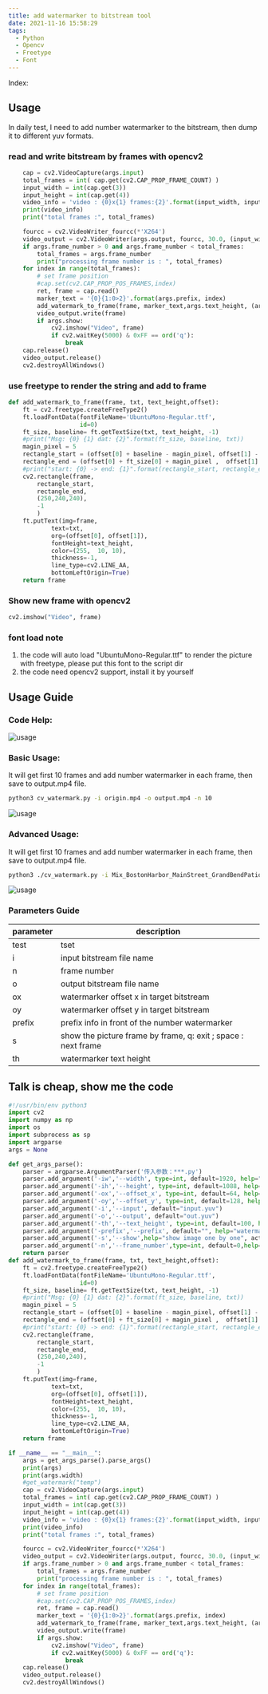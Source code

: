 ```yaml
---
title: add watermarker to bitstream tool
date: 2021-11-16 15:58:29
tags:
  - Python
  - Opencv
  - Freetype
  - Font
---
```

Index:
<!-- toc -->
## Usage
In daily test, I need to add number watermarker to the bitstream, then dump it to different yuv formats.

### read and write bitstream by frames with opencv2
```python
    cap = cv2.VideoCapture(args.input)
    total_frames = int( cap.get(cv2.CAP_PROP_FRAME_COUNT) )
    input_width = int(cap.get(3))
    input_height = int(cap.get(4))
    video_info = 'video : {0}x{1} frames:{2}'.format(input_width, input_height, total_frames)
    print(video_info)
    print("total frames :", total_frames)

    fourcc = cv2.VideoWriter_fourcc(*'X264')
    video_output = cv2.VideoWriter(args.output, fourcc, 30.0, (input_width, input_height))
    if args.frame_number > 0 and args.frame_number < total_frames:
        total_frames = args.frame_number
        print("processing frame number is : ", total_frames)
    for index in range(total_frames):
        # set frame position
        #cap.set(cv2.CAP_PROP_POS_FRAMES,index)
        ret, frame = cap.read()
        marker_text = '{0}{1:0>2}'.format(args.prefix, index)
        add_watermark_to_frame(frame, marker_text,args.text_height, (args.offset_x, args.offset_y))
        video_output.write(frame)
        if args.show:
            cv2.imshow("Video", frame)
            if cv2.waitKey(5000) & 0xFF == ord('q'):
                break
    cap.release()
    video_output.release()
    cv2.destroyAllWindows()
```
### use freetype to render the string and add to frame
```python
def add_watermark_to_frame(frame, txt, text_height,offset):
    ft = cv2.freetype.createFreeType2()
    ft.loadFontData(fontFileName='UbuntuMono-Regular.ttf',
                    id=0)
    ft_size, baseline= ft.getTextSize(txt, text_height, -1)
    #print("Msg: {0} {1} dat: {2}".format(ft_size, baseline, txt))
    magin_pixel = 5
    rectangle_start = (offset[0] + baseline - magin_pixel, offset[1] - ft_size[1] - baseline - magin_pixel )
    rectangle_end = (offset[0] + ft_size[0] + magin_pixel ,  offset[1] + baseline + magin_pixel) #
    #print("start: {0} -> end: {1}".format(rectangle_start, rectangle_end))
    cv2.rectangle(frame,
        rectangle_start,
        rectangle_end,
        (250,240,240),
        -1
        )
    ft.putText(img=frame,
            text=txt,
            org=(offset[0], offset[1]),
            fontHeight=text_height,
            color=(255,  10, 10),
            thickness=-1,
            line_type=cv2.LINE_AA,
            bottomLeftOrigin=True)
    return frame
```
### Show new frame with opencv2
```python
cv2.imshow("Video", frame)
```

### font load note
1. the code will auto load "UbuntuMono-Regular.ttf" to render the picture with freetype, please put this font to the script dir
2. the code need opencv2 support, install it by yourself


## Usage Guide
### Code Help:
![usage](image2021-4-26_16-44-37.png)
### Basic Usage:
It will get first 10 frames and add number watermarker in each frame, then save to output.mp4 file.
```bash
python3 cv_watermark.py -i origin.mp4 -o output.mp4 -n 10
```
![usage](image2021-4-26_16-48-17.png)
### Advanced Usage:
It will get first 10 frames and add number watermarker in each frame, then save to output.mp4 file.
```bash
python3 ./cv_watermark.py -i Mix_BostonHarbor_MainStreet_GrandBendPatio_1920x1088.mp4  -prefix  "AMD is awesome: "  -s
```
![usage](image2021-4-26_17-15-37.png)

### Parameters Guide
| parameter | description |
| ---       | ---         |
| test | tset|
| i	 | input bitstream file name |
| n	 | frame number |
| o	 | output bitstream file name |
| ox 	| watermarker offset x in target bitstream |
| oy	| watermarker offset y in target bitstream |
| prefix |	prefix info in front of the number watermarker |
| s	| show the picture frame by frame, q: exit ; space : next frame |
| th	| watermarker text height |

##  Talk is cheap, show me the code
```python
#!/usr/bin/env python3
import cv2
import numpy as np
import os
import subprocess as sp
import argparse
args = None

def get_args_parse():
    parser = argparse.ArgumentParser('传入参数：***.py')
    parser.add_argument('-iw','--width', type=int, default=1920, help="input frame width")
    parser.add_argument('-ih','--height', type=int, default=1088, help="input frame height")
    parser.add_argument('-ox','--offset_x', type=int, default=64, help="watermark start offset x")
    parser.add_argument('-oy','--offset_y', type=int, default=128, help="watermark start offset y")
    parser.add_argument('-i','--input', default="input.yuv")
    parser.add_argument('-o','--output', default="out.yuv")
    parser.add_argument('-th','--text_height', type=int, default=100, help="watermark text height")
    parser.add_argument('-prefix','--prefix', default="", help="watermarker prefix, such as AMD-0")
    parser.add_argument('-s','--show',help="show image one by one", action="store_true")
    parser.add_argument('-n','--frame_number',type=int, default=0,help="handle n frames")
    return parser
def add_watermark_to_frame(frame, txt, text_height,offset):
    ft = cv2.freetype.createFreeType2()
    ft.loadFontData(fontFileName='UbuntuMono-Regular.ttf',
                    id=0)
    ft_size, baseline= ft.getTextSize(txt, text_height, -1)
    #print("Msg: {0} {1} dat: {2}".format(ft_size, baseline, txt))
    magin_pixel = 5
    rectangle_start = (offset[0] + baseline - magin_pixel, offset[1] - ft_size[1] - baseline - magin_pixel )
    rectangle_end = (offset[0] + ft_size[0] + magin_pixel ,  offset[1] + baseline + magin_pixel) #
    #print("start: {0} -> end: {1}".format(rectangle_start, rectangle_end))
    cv2.rectangle(frame,
        rectangle_start,
        rectangle_end,
        (250,240,240),
        -1
        )
    ft.putText(img=frame,
            text=txt,
            org=(offset[0], offset[1]),
            fontHeight=text_height,
            color=(255,  10, 10),
            thickness=-1,
            line_type=cv2.LINE_AA,
            bottomLeftOrigin=True)
    return frame

if __name__ == "__main__":
    args = get_args_parse().parse_args()
    print(args)
    print(args.width)
    #get_watermark("temp")
    cap = cv2.VideoCapture(args.input)
    total_frames = int( cap.get(cv2.CAP_PROP_FRAME_COUNT) )
    input_width = int(cap.get(3))
    input_height = int(cap.get(4))
    video_info = 'video : {0}x{1} frames:{2}'.format(input_width, input_height, total_frames)
    print(video_info)
    print("total frames :", total_frames)

    fourcc = cv2.VideoWriter_fourcc(*'X264')
    video_output = cv2.VideoWriter(args.output, fourcc, 30.0, (input_width, input_height))
    if args.frame_number > 0 and args.frame_number < total_frames:
        total_frames = args.frame_number
        print("processing frame number is : ", total_frames)
    for index in range(total_frames):
        # set frame position
        #cap.set(cv2.CAP_PROP_POS_FRAMES,index)
        ret, frame = cap.read()
        marker_text = '{0}{1:0>2}'.format(args.prefix, index)
        add_watermark_to_frame(frame, marker_text,args.text_height, (args.offset_x, args.offset_y))
        video_output.write(frame)
        if args.show:
            cv2.imshow("Video", frame)
            if cv2.waitKey(5000) & 0xFF == ord('q'):
                break
    cap.release()
    video_output.release()
    cv2.destroyAllWindows()


```